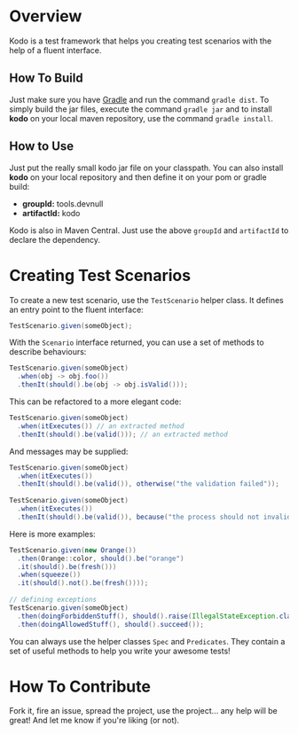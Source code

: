 # Overview

Kodo is a test framework that helps you creating test scenarios with the help of a fluent interface.

## How To Build

Just make sure you have [Gradle][] and run the command `gradle dist`. To simply build the jar files, execute the command `gradle jar` and to install **kodo** on your local maven repository, use the command `gradle install`.

## How to Use

Just put the really small kodo jar file on your classpath. You can also install **kodo** on your local repository and then define it on your pom or gradle build:

- **groupId:** tools.devnull
- **artifactId:** kodo

Kodo is also in Maven Central. Just use the above `groupId` and `artifactId` to declare the dependency.

# Creating Test Scenarios

To create a new test scenario, use the `TestScenario` helper class. It defines an entry point to the fluent interface:

~~~java
TestScenario.given(someObject);
~~~

With the `Scenario` interface returned, you can use a set of methods to describe behaviours:

~~~java
TestScenario.given(someObject)
  .when(obj -> obj.foo())
  .thenIt(should().be(obj -> obj.isValid()));
~~~

This can be refactored to a more elegant code:

~~~java
TestScenario.given(someObject)
  .when(itExecutes()) // an extracted method
  .thenIt(should().be(valid())); // an extracted method
~~~

And messages may be supplied:

~~~java
TestScenario.given(someObject)
  .when(itExecutes())
  .thenIt(should().be(valid()), otherwise("the validation failed"));
  
TestScenario.given(someObject)
  .when(itExecutes())
  .thenIt(should().be(valid()), because("the process should not invalidate the object"));
~~~

Here is more examples:

~~~java
TestScenario.given(new Orange())
  .then(Orange::color, should().be("orange")
  .it(should().be(fresh()))
  .when(squeeze())
  .it(should().not().be(fresh())));
  
// defining exceptions
TestScenario.given(someObject)
  .then(doingForbiddenStuff(), should().raise(IllegalStateException.class))
  .then(doingAllowedStuff(), should().succeed());
~~~

You can always use the helper classes `Spec` and `Predicates`. They contain a set of useful methods to help you 
write your awesome tests!

# How To Contribute

Fork it, fire an issue, spread the project, use the project... any help will be great! And let me know if you're liking (or not).

[gradle]: <http://gradle.org>
